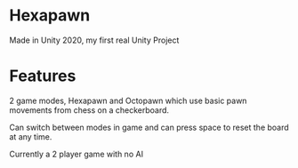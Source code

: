 # Hexapawn
Made in Unity 2020, my first real Unity Project

# Features
2 game modes, Hexapawn and Octopawn which use basic pawn movements from chess on a checkerboard. 

Can switch between modes in game and can press space to reset the board at any time. 

Currently a 2 player game with no AI

